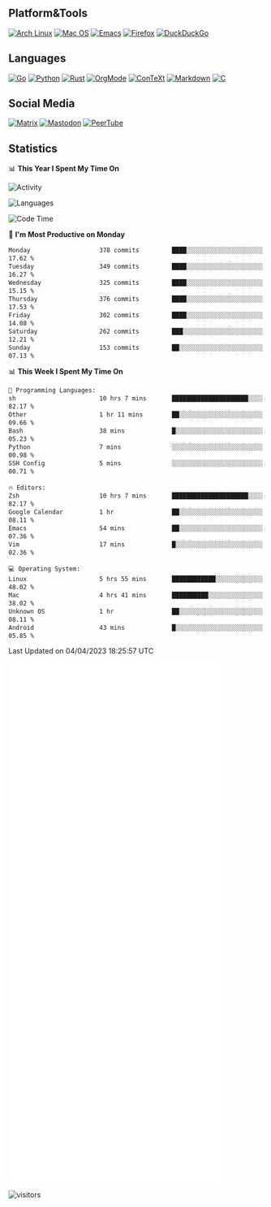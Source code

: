 ## Platform&Tools

[![Arch Linux](https://img.shields.io/badge/ArchLinux-1793D1?logo=arch-linux&logoColor=fff&style=flat-square)](https://archlinux.org/)
[![Mac OS](https://img.shields.io/badge/MacOS-000000?style=flat-square&logo=macos&logoColor=F0F0F0)](https://www.apple.com/macos/)
[![Emacs](https://img.shields.io/badge/Emacs-%237F5AB6.svg?&style=flat-square&logo=gnu-emacs&logoColor=white)](https://www.gnu.org/software/emacs/)
[![Firefox](https://img.shields.io/badge/Firefox-FF7139?style=flat-square&logo=Firefox-Browser&logoColor=white)](https://firefox.com/)
[![DuckDuckGo](https://img.shields.io/badge/DuckDuckGo-DE5833?style=flat-square&logo=DuckDuckGo&logoColor=white)](https://duckduckgo.com/)

## Languages

[![Go](https://img.shields.io/badge/Golang-%2300ADD8.svg?style=flat-square&logo=go&logoColor=white)](https://golang.org/)
[![Python](https://img.shields.io/badge/Python-3670A0?style=flat-square&logo=python&logoColor=ffdd54)](https://www.python.org/)
[![Rust](https://img.shields.io/badge/Rust-%23000000.svg?style=flat-square&logo=rust&logoColor=white)](https://www.rust-lang.org/)
[![OrgMode](https://img.shields.io/badge/OrgMode-%23000000.svg?style=flat-square&logo=org&logoColor=white)](https://orgmode.org/)
[![ConTeXt](https://img.shields.io/badge/ConTeXt-%23008080.svg?style=flat-square&logo=latex&logoColor=white)](https://contextgarden.net/)
[![Markdown](https://img.shields.io/badge/MarkDown-%23000000.svg?style=flat-square&logo=markdown&logoColor=white)](https://daringfireball.net/projects/markdown/)
[![C](https://img.shields.io/badge/C-%2300599C.svg?style=flat-square&logo=c&logoColor=white)](https://www.iso.org/standard/74528.html)

## Social Media
<!--[![Telegram](https://img.shields.io/badge/SteamedFish-2CA5E0?style=social&logo=telegram&logoColor=white)](https://t.me/SteamedFish)-->

[![Matrix](https://img.shields.io/badge/SteamedFish-2CA5E0?style=social&logo=matrix&logoColor=black)](https://matrix.to/#/@i:steamedfish.org)
[![Mastodon](https://img.shields.io/mastodon/follow/109596467238113271?domain=https%3A%2F%2Fmastodon.steamedfish.org%2F&style=social)](https://steamedfish.org/@SteamedFish)
[![PeerTube](https://img.shields.io/badge/PeerTube-23000000.svg?logo=peertube&style=social)](https://peertube.steamedfish.org/)

## Statistics


📊 **This Year I Spent My Time On** 

![Activity](https://wakatime.com/share/@SteamedFish/7529f30a-f1b7-40a4-8d09-e6d855cb7a13.png)

![Languages](https://wakatime.com/share/@SteamedFish/1c5e5366-0e9e-40d8-ac85-d630f61b69c6.svg)

<!--START_SECTION:waka-->
![Code Time](http://img.shields.io/badge/Code%20Time-2%2C389%20hrs%2057%20mins-blue)

📅 **I'm Most Productive on Monday** 

```text
Monday                   378 commits         ████░░░░░░░░░░░░░░░░░░░░░   17.62 % 
Tuesday                  349 commits         ████░░░░░░░░░░░░░░░░░░░░░   16.27 % 
Wednesday                325 commits         ████░░░░░░░░░░░░░░░░░░░░░   15.15 % 
Thursday                 376 commits         ████░░░░░░░░░░░░░░░░░░░░░   17.53 % 
Friday                   302 commits         ████░░░░░░░░░░░░░░░░░░░░░   14.08 % 
Saturday                 262 commits         ███░░░░░░░░░░░░░░░░░░░░░░   12.21 % 
Sunday                   153 commits         ██░░░░░░░░░░░░░░░░░░░░░░░   07.13 % 
```


📊 **This Week I Spent My Time On** 

```text
💬 Programming Languages: 
sh                       10 hrs 7 mins       █████████████████████░░░░   82.17 % 
Other                    1 hr 11 mins        ██░░░░░░░░░░░░░░░░░░░░░░░   09.66 % 
Bash                     38 mins             █░░░░░░░░░░░░░░░░░░░░░░░░   05.23 % 
Python                   7 mins              ░░░░░░░░░░░░░░░░░░░░░░░░░   00.98 % 
SSH Config               5 mins              ░░░░░░░░░░░░░░░░░░░░░░░░░   00.71 % 

🔥 Editors: 
Zsh                      10 hrs 7 mins       █████████████████████░░░░   82.17 % 
Google Calendar          1 hr                ██░░░░░░░░░░░░░░░░░░░░░░░   08.11 % 
Emacs                    54 mins             ██░░░░░░░░░░░░░░░░░░░░░░░   07.36 % 
Vim                      17 mins             █░░░░░░░░░░░░░░░░░░░░░░░░   02.36 % 

💻 Operating System: 
Linux                    5 hrs 55 mins       ████████████░░░░░░░░░░░░░   48.02 % 
Mac                      4 hrs 41 mins       ██████████░░░░░░░░░░░░░░░   38.02 % 
Unknown OS               1 hr                ██░░░░░░░░░░░░░░░░░░░░░░░   08.11 % 
Android                  43 mins             █░░░░░░░░░░░░░░░░░░░░░░░░   05.85 % 
```


 Last Updated on 04/04/2023 18:25:57 UTC
<!--END_SECTION:waka-->


![Metrics](https://github.com/SteamedFish/SteamedFish/blob/master/github-metrics.svg)


![visitors](https://visitor-badge.laobi.icu/badge?page_id=SteamedFish.SteamedFish)
